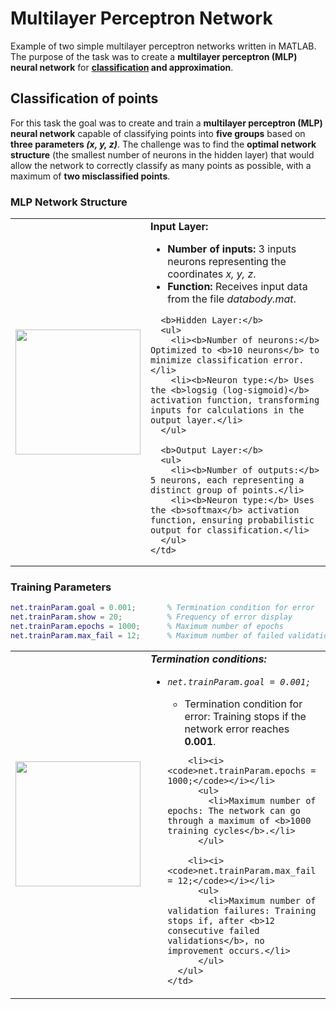 # Multilayer Perceptron Network
Example of two simple multilayer perceptron networks written in MATLAB.
The purpose of the task was to create a **multilayer perceptron (MLP) neural network** for **[classification](#classification-of-points) and approximation**.

## Classification of points
For this task the goal was to create and train a **multilayer perceptron (MLP) neural network** capable of classifying points into **five groups** based on **three parameters *(x, y, z)***. The challenge was to find the **optimal network structure** (the smallest number of neurons in the hidden layer) that would allow the network to correctly classify as many points as possible, with a maximum of **two misclassified points**.

### MLP Network Structure
<table>
  <tr>
    <td><img src="https://github.com/user-attachments/assets/1b7756b6-89fe-4a46-8088-be122edffc2a" width="200"></td>
    <td>
      <b>Input Layer:</b>
      <ul>
        <li><b>Number of inputs:</b> 3 inputs neurons representing the coordinates <i>x, y, z</i>.</li>
        <li><b>Function:</b> Receives input data from the file <i>databody.mat</i>.</li>
      </ul>
      
      <b>Hidden Layer:</b>
      <ul>
        <li><b>Number of neurons:</b> Optimized to <b>10 neurons</b> to minimize classification error.</li>
        <li><b>Neuron type:</b> Uses the <b>logsig (log-sigmoid)</b> activation function, transforming inputs for calculations in the output layer.</li>
      </ul>
      
      <b>Output Layer:</b>
      <ul>
        <li><b>Number of outputs:</b> 5 neurons, each representing a distinct group of points.</li>
        <li><b>Neuron type:</b> Uses the <b>softmax</b> activation function, ensuring probabilistic output for classification.</li>
      </ul>
    </td>
  </tr>
</table>

### Training Parameters
```matlab
net.trainParam.goal = 0.001;       % Termination condition for error
net.trainParam.show = 20;          % Frequency of error display
net.trainParam.epochs = 1000;      % Maximum number of epochs
net.trainParam.max_fail = 12;      % Maximum number of failed validations
```

<table>
  <tr>
    <td><img src="https://github.com/user-attachments/assets/8c62337a-2d97-49ef-b441-43019f146adf" width="200"></td>
    <td>
      <b><i>Termination conditions:</i></b>
      <ul>
        <li><i><code>net.trainParam.goal = 0.001;</code></i></li>
          <ul>
            <li>Termination condition for error: Training stops if the network error reaches <b>0.001</b>.</li>
          </ul>
        
        <li><i><code>net.trainParam.epochs = 1000;</code></i></li>
          <ul>
            <li>Maximum number of epochs: The network can go through a maximum of <b>1000 training cycles</b>.</li>
          </ul>
        
        <li><i><code>net.trainParam.max_fail = 12;</code></i></li>
          <ul>
            <li>Maximum number of validation failures: Training stops if, after <b>12 consecutive failed validations</b>, no improvement occurs.</li>
          </ul>
      </ul>
    </td>
  </tr>
</table>
